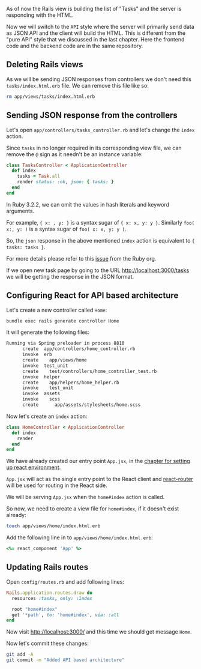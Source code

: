 As of now the Rails view is building the list of "Tasks" and the server is
responding with the HTML.

Now we will switch to the `API` style where the server will primarily send data
as JSON API and the client will build the HTML. This is different from the "pure
API" style that we discussed in the last chapter. Here the frontend code and the
backend code are in the same repository.

## Deleting Rails views

As we will be sending JSON responses from controllers we don't need this
`tasks/index.html.erb` file. We can remove this file like so:

```bash
rm app/views/tasks/index.html.erb
```

## Sending JSON response from the controllers

Let's open `app/controllers/tasks_controller.rb` and let's change the `index`
action.

Since `tasks` in no longer required in its corresponding view file, we can
remove the `@` sign as it needn't be an instance variable:

```ruby {3,4}
class TasksController < ApplicationController
  def index
    tasks = Task.all
    render status: :ok, json: { tasks: }
  end
end
```

In Ruby 3.2.2, we can omit the values in hash literals and keyword arguments.

For example, `{ x: , y: }` is a syntax sugar of `{ x: x, y: y }`. Similarly
`foo( x:, y: )` is a syntax sugar of `foo( x: x, y: y )`.

So, the `json` response in the above mentioned `index` action is equivalent to
`{ tasks: tasks }`.

For more details please refer to this
[issue](https://bugs.ruby-lang.org/issues/14579) from the Ruby org.

If we open new task page by going to the URL
[http://localhost:3000/tasks](http://localhost:3000/tasks) we will be getting
the response in the JSON format.

## Configuring React for API based architecture

Let's create a new controller called `Home`:

```bash
bundle exec rails generate controller Home
```

It will generate the following files:

```bash
Running via Spring preloader in process 8810
      create  app/controllers/home_controller.rb
      invoke  erb
      create    app/views/home
      invoke  test_unit
      create    test/controllers/home_controller_test.rb
      invoke  helper
      create    app/helpers/home_helper.rb
      invoke    test_unit
      invoke  assets
      invoke    scss
      create      app/assets/stylesheets/home.scss
```

Now let's create an `index` action:

```ruby {2,3,4}
class HomeController < ApplicationController
  def index
    render
  end
end
```

We have already created our entry point `App.jsx`, in the
[chapter for setting up react environment](https://bigbinary.com/learn-rubyonrails-book/setting-up-react-environment).

`App.jsx` will act as the single entry point to the React client and
[react-router](https://reactrouter.com/) will be used for routing in the React
side.

We will be serving `App.jsx` when the `home#index` action is called.

So now, we need to create a view file for `home#index`, if it doesn't exist
already:

```bash
touch app/views/home/index.html.erb
```

Add the following line in to `app/views/home/index.html.erb`:

```ruby
<%= react_component 'App' %>
```

## Updating Rails routes

Open `config/routes.rb` and add following lines:

```ruby {}
Rails.application.routes.draw do
  resources :tasks, only: :index

  root "home#index"
  get '*path', to: 'home#index', via: :all
end
```

Now visit [http://localhost:3000/](http://localhost:3000/) and this time we
should get message `Home`.

Now let's commit these changes:

```bash
git add -A
git commit -m "Added API based architecture"
```
